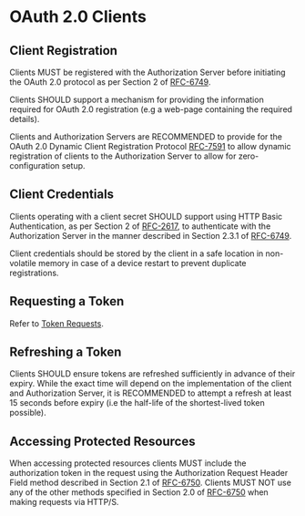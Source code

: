 # OAuth 2.0 Clients

## Client Registration

Clients MUST be registered with the Authorization Server before initiating the OAuth 2.0 protocol as per Section 2
of [RFC-6749].

Clients SHOULD support a mechanism for providing the information required for OAuth 2.0 registration (e.g a web-page
containing the required details).

Clients and Authorization Servers are RECOMMENDED to provide for the OAuth 2.0 Dynamic Client Registration Protocol
[RFC-7591] to allow dynamic registration of clients to the Authorization Server to allow for zero-configuration setup.

## Client Credentials

Clients operating with a client secret SHOULD support using HTTP Basic Authentication, as per Section 2 of [RFC-2617], to authenticate with the Authorization Server in the manner described in Section 2.3.1 of
[RFC-6749].

Client credentials should be stored by the client in a safe location in non-volatile memory in case of a device restart to prevent 
duplicate registrations.

## Requesting a Token

Refer to [Token Requests](./4.2.%20-%20Token%20Requests.md).

## Refreshing a Token

Clients SHOULD ensure tokens are refreshed sufficiently in advance of their expiry. While the exact time will depend on the 
implementation of the client and Authorization Server, it is RECOMMENDED to attempt a refresh at least 15 seconds before expiry
(i.e the half-life of the shortest-lived token possible).

## Accessing Protected Resources

When accessing protected resources clients MUST include the authorization token in the request using the Authorization
Request Header Field method described in Section 2.1 of [RFC-6750]. Clients MUST NOT use any of the other
methods specified in Section 2.0 of [RFC-6750] when making requests via HTTP/S.


[RFC-2617]: https://tools.ietf.org/html/rfc2617 "HTTP Authentication: Basic and Digest Access Authentication"

[RFC-6749]: https://tools.ietf.org/html/rfc6749 "The OAuth 2.0 Authorization Framework"

[RFC-6750]: https://tools.ietf.org/html/rfc6750 "The OAuth 2.0 Authorization Framework: Bearer Token Usage"

[RFC-7591]: https://tools.ietf.org/html/rfc7591 "OAuth 2.0 Dynamic Client Registration Protocol"


